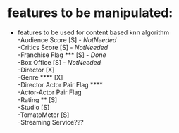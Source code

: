 # features to be manipulated:

- features to be used for content based knn algorithm  
    -Audience Score [S] - _NotNeeded_   
    -Critics Score [S]  - _NotNeeded_  
    -Franchise Flag *** [S] - _Done_   
    -Box Office [S]  - _NotNeeded_  
    -Director [X]  
    -Genre **** [X]  
    -Director Actor Pair Flag ****  
    -Actor-Actor Pair Flag  
    -Rating ** [S]  
    -Studio [S]  
    -TomatoMeter [S]  
    -Streaming Service???  

